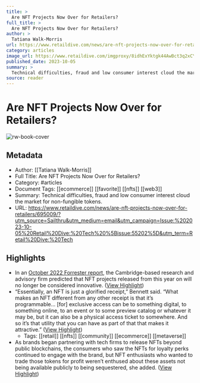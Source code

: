 ```yaml
---
title: >
  Are NFT Projects Now Over for Retailers?
full_title: >
  Are NFT Projects Now Over for Retailers?
author: >
  Tatiana Walk-Morris
url: https://www.retaildive.com/news/are-nft-projects-now-over-for-retailers/695009/?utm_source=Sailthru&utm_medium=email&utm_campaign=Issue:%202023-10-05%20Retail%20Dive:%20Tech%20%5Bissue:55202%5D&utm_term=Retail%20Dive:%20Tech
category: articles
image_url: https://www.retaildive.com/imgproxy/8idhExYktgk44AwBct3q2xCYfQ-wFkGjROYTUlG9ppI/g:ce/rs:fill:770:435:0/bG9jYWw6Ly8vZGl2ZWltYWdlL05JVFJPX2FuZF9GYXN0cm9pZF9TbmVha2VyLmpwZWc.jpg
published_date: 2023-10-05
summary: >
  Technical difficulties, fraud and low consumer interest cloud the market for non-fungible tokens. 
source: reader
---
```

# Are NFT Projects Now Over for Retailers?

![rw-book-cover](https://www.retaildive.com/imgproxy/8idhExYktgk44AwBct3q2xCYfQ-wFkGjROYTUlG9ppI/g:ce/rs:fill:770:435:0/bG9jYWw6Ly8vZGl2ZWltYWdlL05JVFJPX2FuZF9GYXN0cm9pZF9TbmVha2VyLmpwZWc.jpg)

## Metadata
- Author: [[Tatiana Walk-Morris]]
- Full Title: Are NFT Projects Now Over for Retailers?
- Category: #articles
- Document Tags: [[ecommerce]] [[favorite]] [[nfts]] [[web3]] 
- Summary: Technical difficulties, fraud and low consumer interest cloud the market for non-fungible tokens. 
- URL: https://www.retaildive.com/news/are-nft-projects-now-over-for-retailers/695009/?utm_source=Sailthru&utm_medium=email&utm_campaign=Issue:%202023-10-05%20Retail%20Dive:%20Tech%20%5Bissue:55202%5D&utm_term=Retail%20Dive:%20Tech

## Highlights
- In an [October 2022 Forrester report](https://www.forrester.com/blogs/predictions-2023-metaverse-nfts/), the Cambridge-based research and advisory firm predicted that NFT projects released from this year on will no longer be considered innovative. ([View Highlight](https://read.readwise.io/read/01hcbepg98mw6jtx5mfdqbsb01))
- “Essentially, an NFT is just a glorified receipt,” Bennett said. “What makes an NFT different from any other receipt is that it’s programmable… [for] exclusive access can be to something digital, to something online, to an event or to some preview catalog or whatever it may be, but it can also be a physical access ticket to somewhere. And so it’s that utility that you can have as part of that that makes it attractive.” ([View Highlight](https://read.readwise.io/read/01hcbet1hq80j78v2adc9ja6p7))
    - Tags: [[retail]] [[nfts]] [[community]] [[ecommerce]] [[metaverse]] 
- As brands began partnering with tech firms to release NFTs beyond public blockchains, the consumers who saw the NFTs for loyalty perks continued to engage with the brand, but NFT enthusiasts who wanted to trade those tokens for profit weren’t enthused about these assets not being available publicly to being sequestered, she added. ([View Highlight](https://read.readwise.io/read/01hcbexn23nmm9bxgfdpfqk0bk))



